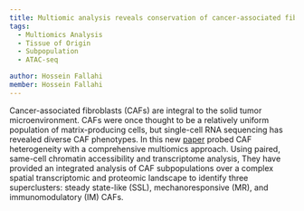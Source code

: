```yaml
---
title: Multiomic analysis reveals conservation of cancer-associated fibroblast phenotypes across species and tissue of origin
tags:
  - Multiomics Analysis
  - Tissue of Origin
  - Subpopulation
  - ATAC-seq

author: Hossein Fallahi
member: Hossein Fallahi
---
```

Cancer-associated fibroblasts (CAFs) are integral to the solid tumor microenvironment. CAFs were once thought to be a relatively uniform population of matrix-producing cells, but single-cell RNA sequencing has revealed diverse CAF phenotypes.
In this new [paper](https://www.cell.com/cancer-cell/fulltext/S1535-6108(22)00444-5) probed CAF heterogeneity with a comprehensive multiomics approach. Using paired, same-cell chromatin accessibility and transcriptome analysis, They have provided an integrated analysis of CAF subpopulations over a complex spatial transcriptomic and proteomic landscape to identify three superclusters: steady state-like (SSL), mechanoresponsive (MR), and immunomodulatory (IM) CAFs.
